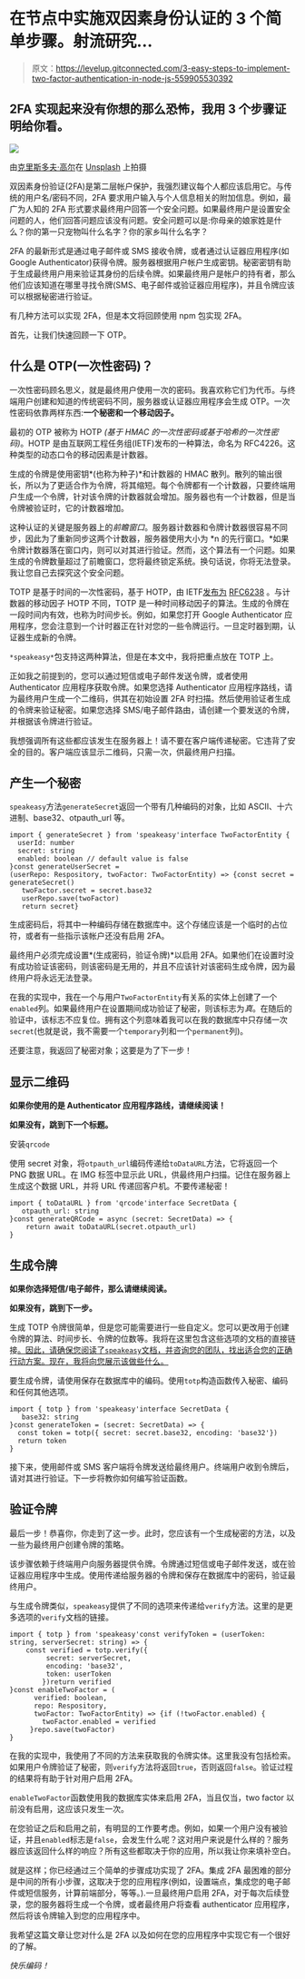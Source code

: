 # 在节点中实施双因素身份认证的 3 个简单步骤。射流研究…

> 原文：<https://levelup.gitconnected.com/3-easy-steps-to-implement-two-factor-authentication-in-node-js-559905530392>

## 2FA 实现起来没有你想的那么恐怖，我用 3 个步骤证明给你看。

![](img/0e40efb4d2ed186fe1f5186853beef79.png)

由[克里斯多夫·高尔](https://unsplash.com/@cgower?utm_source=medium&utm_medium=referral)在 [Unsplash](https://unsplash.com?utm_source=medium&utm_medium=referral) 上拍摄

双因素身份验证(2FA)是第二层帐户保护，我强烈建议每个人都应该启用它。与传统的用户名/密码不同，2FA 要求用户输入与个人信息相关的附加信息。例如，最广为人知的 2FA 形式要求最终用户回答一个安全问题。如果最终用户是设置安全问题的人，他们回答问题应该没有问题。安全问题可以是:你母亲的娘家姓是什么？你的第一只宠物叫什么名字？你的家乡叫什么名字？

2FA 的最新形式是通过电子邮件或 SMS 接收令牌，或者通过认证器应用程序(如 Google Authenticator)获得令牌。服务器根据用户帐户生成密钥。秘密密钥有助于生成最终用户用来验证其身份的后续令牌。如果最终用户是帐户的持有者，那么他们应该知道在哪里寻找令牌(SMS、电子邮件或验证器应用程序)，并且令牌应该可以根据秘密进行验证。

有几种方法可以实现 2FA，但是本文将回顾使用 npm 包实现 2FA。

首先，让我们快速回顾一下 OTP。

## 什么是 OTP(一次性密码)？

一次性密码顾名思义，就是最终用户使用一次的密码。我喜欢称它们为代币。与终端用户创建和知道的传统密码不同，服务器或认证器应用程序会生成 OTP。一次性密码依靠两样东西:**一个秘密和一个移动因子。**

最初的 OTP 被称为 HOTP *(基于 HMAC 的一次性密码或基于哈希的一次性密码)*。HOTP 是由互联网工程任务组(IETF)发布的一种算法，命名为 RFC4226。这种类型的动态口令的移动因素是计数器。

生成的令牌是使用密钥*(也称为种子)*和计数器的 HMAC 散列。散列的输出很长，所以为了更适合作为令牌，将其缩短。每个令牌都有一个计数器，只要终端用户生成一个令牌，针对该令牌的计数器就会增加。服务器也有一个计数器，但是当令牌被验证时，它的计数器增加。

这种认证的关键是服务器上的*前瞻窗口*。服务器计数器和令牌计数器很容易不同步，因此为了重新同步这两个计数器，服务器使用大小为 *n 的先行窗口。*如果令牌计数器落在窗口内，则可以对其进行验证。然而，这个算法有一个问题。如果生成的令牌数量超过了前瞻窗口，您将最终锁定系统。换句话说，你将无法登录。我让您自己去探究这个安全问题。

TOTP 是基于时间的一次性密码，基于 HOTP，由 IETF[发布为](https://en.wikipedia.org/wiki/Internet_Engineering_Task_Force) [RFC6238](https://tools.ietf.org/html/rfc6238) 。与计数器的移动因子 HOTP 不同，TOTP 是一种时间移动因子的算法。生成的令牌在一段时间内有效，也称为时间步长。例如，如果您打开 Google Authenticator 应用程序，您会注意到一个计时器正在针对您的一些令牌运行。一旦定时器到期，认证器生成新的令牌。

`*speakeasy*`包支持这两种算法，但是在本文中，我将把重点放在 TOTP 上。

正如我之前提到的，您可以通过短信或电子邮件发送令牌，或者使用 Authenticator 应用程序获取令牌。如果您选择 Authenticator 应用程序路线，请为最终用户生成一个二维码，供其在初始设置 2FA 时扫描。然后使用验证者生成的令牌来验证秘密。如果您选择 SMS/电子邮件路由，请创建一个要发送的令牌，并根据该令牌进行验证。

我想强调所有这些都应该发生在服务器上！请不要在客户端传递秘密。它违背了安全的目的。客户端应该显示二维码，只需一次，供最终用户扫描。

## 产生一个秘密

`speakeasy`方法`generateSecret`返回一个带有几种编码的对象，比如 ASCII、十六进制、base32、otpauth_url 等。

```
import { generateSecret } from 'speakeasy'interface TwoFactorEntity {
  userId: number
  secret: string
  enabled: boolean // default value is false
}const generateUserSecret = 
(userRepo: Respository, twoFactor: TwoFactorEntity) => {const secret = generateSecret()
   twoFactor.secret = secret.base32
   userRepo.save(twoFactor)
   return secret}
```

生成密码后，将其中一种编码存储在数据库中。这个存储应该是一个临时的占位符，或者有一些指示该帐户还没有启用 2FA。

最终用户必须完成设置*(生成密码，验证令牌)*以启用 2FA。如果他们在设置时没有成功验证该密码，则该密码是无用的，并且不应该针对该密码生成令牌，因为最终用户将永远无法登录。

在我的实现中，我在一个与用户`TwoFactorEntity`有关系的实体上创建了一个`enabled`列。如果最终用户在设置期间成功验证了秘密，则该标志为*真*。在随后的验证中，该标志不应复位。拥有这个列意味着我可以在我的数据库中只存储一次`secret`(也就是说，我不需要一个`temporary`列和一个`permanent`列)。

还要注意，我返回了秘密对象；这要是为了下一步！

## 显示二维码

**如果你使用的是 Authenticator 应用程序路线，请继续阅读！**

**如果没有，跳到下一个标题。**

安装`qrcode`

使用 secret 对象，将`otpauth_url`编码传递给`toDataURL`方法，它将返回一个 PNG 数据 URL。在 IMG 标签中显示此 URL，供最终用户扫描。记住在服务器上生成这个数据 URL，并将 URL 传递回客户机。不要传递秘密！

```
import { toDataURL } from 'qrcode'interface SecretData {
   otpauth_url: string
}const generateQRCode = async (secret: SecretData) => {
    return await toDataURL(secret.otpauth_url)
}
```

## 生成令牌

**如果你选择短信/电子邮件，那么请继续阅读。**

**如果没有，跳到下一步。**

生成 TOTP 令牌很简单，但是您可能需要进行一些自定义。您可以更改用于创建令牌的算法、时间步长、令牌的位数等。我将在这里包含这些选项的文档的直接链接[。因此，请确保您阅读了`speakeasy`文档，并咨询您的团队，找出适合您的正确行动方案。现在，我将向您展示该做些什么。](https://github.com/speakeasyjs/speakeasy#totp)

要生成令牌，请使用保存在数据库中的编码。使用`totp`构造函数传入秘密、编码和任何其他选项。

```
import { totp } from 'speakeasy'interface SecretData {
   base32: string
}const generateToken = (secret: SecretData) => {
  const token = totp({ secret: secret.base32, encoding: 'base32'})
  return token
}
```

接下来，使用邮件或 SMS 客户端将令牌发送给最终用户。终端用户收到令牌后，请对其进行验证。下一步将教你如何编写验证函数。

## 验证令牌

最后一步！恭喜你，你走到了这一步。此时，您应该有一个生成秘密的方法，以及一些为最终用户创建令牌的策略。

该步骤依赖于终端用户向服务器提供令牌。令牌通过短信或电子邮件发送，或在验证器应用程序中生成。使用传递给服务器的令牌和保存在数据库中的密码，验证最终用户。

与生成令牌类似，`speakeasy`提供了不同的选项来传递给`verify`方法。这里的是更多选项的`verify`文档的链接。

```
import { totp } from 'speakeasy'const verifyToken = (userToken: string, serverSecret: string) => {
    const verified = totp.verify({ 
         secret: serverSecret, 
         encoding: 'base32',
         token: userToken
        })return verified
}const enableTwoFactor = (
      verified: boolean,
      repo: Respository, 
      twoFactor: TwoFactorEntity) => {if (!twoFactor.enabled) {
        twoFactor.enabled = verified
     }repo.save(twoFactor)
}
```

在我的实现中，我使用了不同的方法来获取我的令牌实体。这里我没有包括检索。如果用户令牌验证了秘密，则`verify`方法将返回`true`，否则返回`false`。验证过程的结果将有助于针对用户启用 2FA。

`enableTwoFactor`函数使用我的数据库实体来启用 2FA，当且仅当，two factor 以前没有启用，这应该只发生一次。

在您验证之后和启用之前，有明显的工作要考虑。例如，如果一个用户没有被验证，并且`enabled`标志是`false`，会发生什么呢？这对用户来说是什么样的？服务器应该返回什么样的响应？所有这些都取决于你的应用，所以我让你来填补空白。

就是这样；你已经通过三个简单的步骤成功实现了 2FA。集成 2FA 最困难的部分是中间的所有小步骤，这取决于您的应用程序(例如，设置端点，集成您的电子邮件或短信服务，计算前端部分，等等。).一旦最终用户启用 2FA，对于每次后续登录，您的服务器将生成一个令牌，或者最终用户将查看 authenticator 应用程序，然后将该令牌输入到您的应用程序中。

我希望这篇文章让您对什么是 2FA 以及如何在您的应用程序中实现它有一个很好的了解。

*快乐编码！*